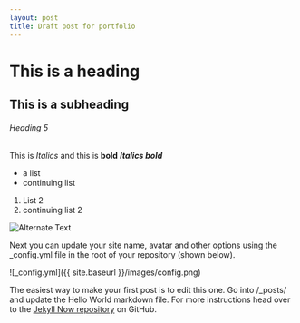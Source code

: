 ```yaml
---
layout: post
title: Draft post for portfolio
---
```


# This is a heading
## This is a subheading

###### Heading 5

This is *Italics* and this is **bold** ***Italics bold***

* a list
* continuing list

1. List 2
2. continuing list 2

![Alternate Text](https://www.native-instruments.com/typo3temp/pics/img-retina-ashlight-product-finder-0b6e0c5a995e90989a0c66c22a29689e-d.png)


Next you can update your site name, avatar and other options using the _config.yml file in the root of your repository (shown below).

![_config.yml]({{ site.baseurl }}/images/config.png)

The easiest way to make your first post is to edit this one. Go into /_posts/ and update the Hello World markdown file. For more instructions head over to the [Jekyll Now repository](https://github.com/barryclark/jekyll-now) on GitHub.
